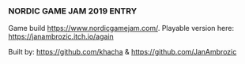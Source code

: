 ### NORDIC GAME JAM 2019 ENTRY

Game build https://www.nordicgamejam.com/. Playable version here: https://janambrozic.itch.io/again

Built by: https://github.com/khacha & https://github.com/JanAmbrozic